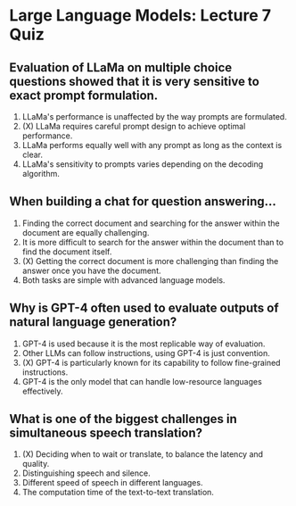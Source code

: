 # Large Language Models: Lecture 7 Quiz

## Evaluation of LLaMa on multiple choice questions showed that it is very sensitive to exact prompt formulation.

1. LLaMa's performance is unaffected by the way prompts are formulated.
2. (X) LLaMa requires careful prompt design to achieve optimal performance.
3. LLaMa performs equally well with any prompt as long as the context is clear.
4. LLaMa's sensitivity to prompts varies depending on the decoding algorithm.

## When building a chat for question answering...

1. Finding the correct document and searching for the answer within the document are equally challenging.
2. It is more difficult to search for the answer within the document than to find the document itself.
3. (X) Getting the correct document is more challenging than finding the answer once you have the document.
4. Both tasks are simple with advanced language models.

## Why is GPT-4 often used to evaluate outputs of natural language generation?

1. GPT-4 is used because it is the most replicable way of evaluation.
2. Other LLMs can follow instructions, using GPT-4 is just convention.
3. (X) GPT-4 is particularly known for its capability to follow fine-grained instructions.
4. GPT-4 is the only model that can handle low-resource languages effectively.

## What is one of the biggest challenges in simultaneous speech translation?

1. (X) Deciding when to wait or translate, to balance the latency and quality.
2. Distinguishing speech and silence.
3. Different speed of speech in different languages.
4. The computation time of the text-to-text translation.
